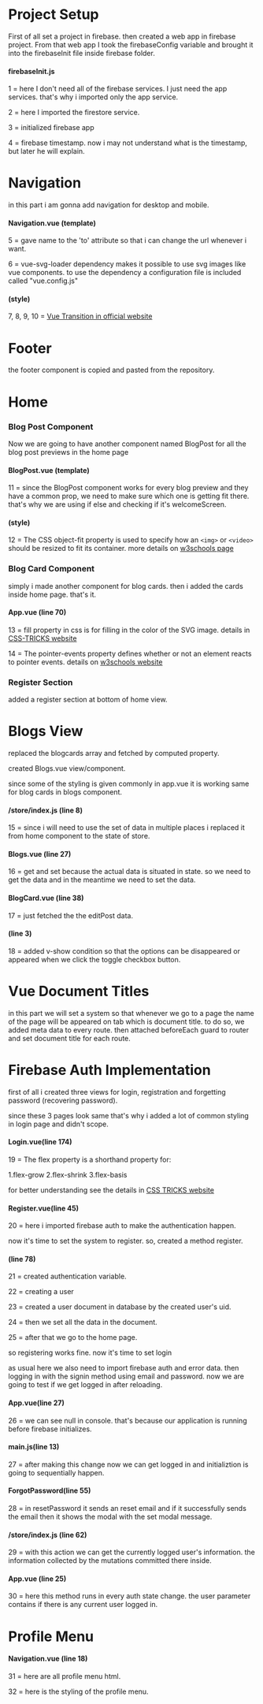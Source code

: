 # Project Setup
First of all set a project in firebase. then created a web app in firebase project. From that web app I took the firebaseConfig variable and brought it into the firebaseInit file inside firebase folder.

#### firebaseInit.js
1 = here I don't need all of the firebase services. I just need the app services. that's why i imported only the app service.

2 = here I imported the firestore service.

3 = initialized firebase app

4 = firebase timestamp. now i may not understand what is the timestamp, but later he will explain.

# Navigation
in this part i am gonna add navigation for desktop and mobile.

#### Navigation.vue (template)
5 = gave name to the 'to' attribute so that i can change the url whenever i want.

6 = vue-svg-loader dependency makes it possible to use svg images like vue components. to use the dependency a configuration file is included called "vue.config.js"

#### (style)
7, 8, 9, 10 = [Vue Transition in official website](https://vuejs.org/v2/guide/transitions.html#Transition-Classes)

# Footer
the footer component is copied and pasted from the repository.

# Home
### Blog Post Component
Now we are going to have another component named BlogPost for all the blog post previews in the home page

#### BlogPost.vue (template)
11 = since the BlogPost component works for every blog preview and they have a common prop, we need to make sure which one is getting fit there. that's why we are using if else and checking if it's welcomeScreen.

#### (style)
12 = The CSS object-fit property is used to specify how an `<img>` or `<video>` should be resized to fit its container. more details on [w3schools page](https://www.w3schools.com/csS/css3_object-fit.asp)

### Blog Card Component
simply i made another component for blog cards. then i added the cards inside home page. that's it.

#### App.vue (line 70)
13 = fill property in css is for filling in the color of the SVG image. details in [CSS-TRICKS website](https://css-tricks.com/almanac/properties/f/fill/)

14 = The pointer-events property defines whether or not an element reacts to pointer events. details on [w3schools website](https://www.w3schools.com/csSref/css3_pr_pointer-events.asp)

### Register Section
added a register section at bottom of home view.

# Blogs View
replaced the blogcards array and fetched by computed property.

created Blogs.vue view/component.

since some of the styling is given commonly in app.vue it is working same for blog cards in blogs component.

#### /store/index.js (line 8)
15 = since i will need to use the set of data in multiple places i replaced it from home component to the state of store.

#### Blogs.vue (line 27)
16 = get and set because the actual data is situated in state. so we need to get the data and in the meantime we need to set the data.

#### BlogCard.vue (line 38)
17 = just fetched the the editPost data.

#### (line 3)
18 = added v-show condition so that the options can be disappeared or appeared when we click the toggle checkbox button.

# Vue Document Titles
in this part we will set a system so that whenever we go to a page the name of the page will be appeared on tab which is document title.
to do so, we added meta data to every route. then attached beforeEach guard to router and set document title for each route.

# Firebase Auth Implementation
first of all i created three views for login, registration and forgetting password (recovering password).

since these 3 pages look same that's why i added a lot of common styling in login page and didn't scope.

#### Login.vue(line 174)
19 = The flex property is a shorthand property for:

1.flex-grow
2.flex-shrink
3.flex-basis

for better understanding see the details in [CSS TRICKS website](https://css-tricks.com/almanac/properties/f/flex/)

#### Register.vue(line 45)
20 = here i imported firebase auth to make the authentication happen.

now it's time to set the system to register. so, created a method register.

#### (line 78)
21 = created authentication variable.

22 = creating a user

23 = created a user document in database by the created user's uid.

24 = then we set all the data in the document.

25 = after that we go to the home page.

so registering works fine. now it's time to set login

as usual here we also need to import firebase auth and error data. then logging in with the signin method using email and password. now we are going to test if we get logged in after reloading.

#### App.vue(line 27)
26 = we can see null in console. that's because our application is running before firebase initializes.

#### main.js(line 13)
27 = after making this change now we can get logged in and initializtion is going to sequentially happen.

#### ForgotPassword(line 55)
28 = in resetPassword it sends an reset email and if it successfully sends the email then it shows the modal with the set modal message. 

#### /store/index.js (line 62)
29 = with this action we can get the currently logged user's information. the information collected by the mutations committed there inside.

#### App.vue (line 25)
30 = here this method runs in every auth state change. the user parameter contains if there is any current user logged in.

# Profile Menu
#### Navigation.vue (line 18)
31 = here are all profile menu html.

32 = here is the styling of the profile menu.
